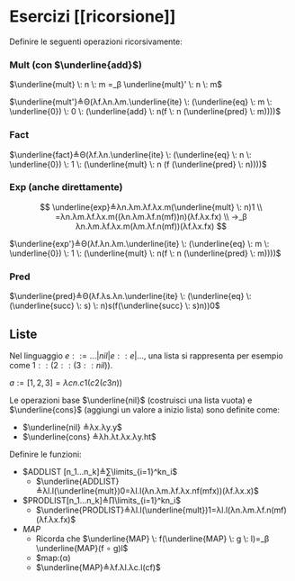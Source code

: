 # Esercizi [[ricorsione]]

Definire le seguenti operazioni ricorsivamente:

### Mult (con $\underline{add}$)

$\underline{mult} \: n \: m =_β \underline{mult}' \: n \: m$

$\underline{mult'}≜Θ(λf.λn.λm.\underline{ite} \: (\underline{eq} \: m \: \underline{0}) \: 0 \: (\underline{add} \: n(f \: n (\underline{pred} \: m))))$

### Fact

$\underline{fact}≜Θ(λf.λn.\underline{ite} \: (\underline{eq} \: n \: \underline{0}) \: 1 \: (\underline{mult} \: n (f (\underline{pred} \: n))))$

### Exp (anche direttamente)

$$
\underline{exp}≜λn.λm.λf.λx.m(\underline{mult} \: n)1 \\
=λn.λm.λf.λx.m((λn.λm.λf.n(mf))n)(λf.λx.fx) \\
→_β λn.λm.λf.λx.m(λm.λf.n(mf))(λf.λx.fx)
$$

$\underline{exp'}≜Θ(λf.λn.λm.\underline{ite} \: (\underline{eq} \: m \: \underline{0}) \: 1 \: (\underline{mult} \: n(f \: n (\underline{pred} \: m))))$

### Pred

$\underline{pred}≜Θ(λf.λs.λn.\underline{ite} \: (\underline{eq} \: (\underline{succ} \: s) \: n)s(f(\underline{succ} \: s)n))0$

## Liste

Nel linguaggio $e::=...|nil|e::e|...$, una lista si rappresenta per esempio come $1::(2::(3::nil))$.

$a := [1, 2, 3] = λcn.c 1 (c 2 (c 3 n))$

Le operazioni base $\underline{nil}$ (costruisci una lista vuota) e $\underline{cons}$ (aggiungi un valore a inizio lista) sono definite come:
- $\underline{nil} ≜λx.λy.y$
- $\underline{cons} ≜λh.λt.λx.λy.ht$

Definire le funzioni:
- $ADDLIST [n_1...n_k]≜∑\limits_{i=1}^kn_i$
	- $\underline{ADDLIST}≜λl.l(\underline{mult})0=λl.l(λn.λm.λf.λx.nf(mfx))(λf.λx.x)$
- $PRODLIST[n_1...n_k]≜∏\limits_{i=1}^kn_i$
	- $\underline{PRODLIST}≜λl.l(\underline{mult})1=λl.l(λn.λm.λf.n(mf)(λf.λx.fx)$
- $MAP$
	- Ricorda che $\underline{MAP} \: f(\underline{MAP} \: g \: l)=_β \underline{MAP}(f ∘ g)l$
	- $map:(α)
	- $\underline{MAP}≜λf.λl.λc.l(cf)$